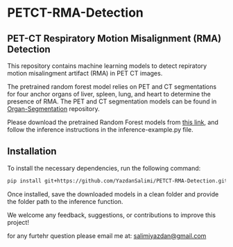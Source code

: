 # PETCT-RMA-Detection
## PET-CT Respiratory Motion Misalignment (RMA) Detection

This repository contains machine learning models to detect repiratory motion misalingment artifact (RMA) in PET CT images.

The pretrained random forest model relies on PET and CT segmentations for four anchor organs of liver, spleen, lung, and heart to determine the presence of RMA. 
The PET and CT segmentation models can be found in [Organ-Segmentation](https://github.com/YazdanSalimi/Organ-Segmentation) repository.

Please download the pretrained Random Forest models from [this link](https://drive.google.com/drive/folders/1EFIRENGMTF-e5k6lOtL-8pQayFXn60Z7?usp=sharing), and follow the inference instructions in the inference-example.py file.

## Installation
To install the necessary dependencies, run the following command:

```bash
pip install git+https://github.com/YazdanSalimi/PETCT-RMA-Detection.git
```
Once installed, save the downloaded models in a clean folder and provide the folder path to the inference function.

We welcome any feedback, suggestions, or contributions to improve this project!

for any furtehr question please email me at: [salimiyazdan@gmail.com](mailto:salimiyazdan@gmail.com)
